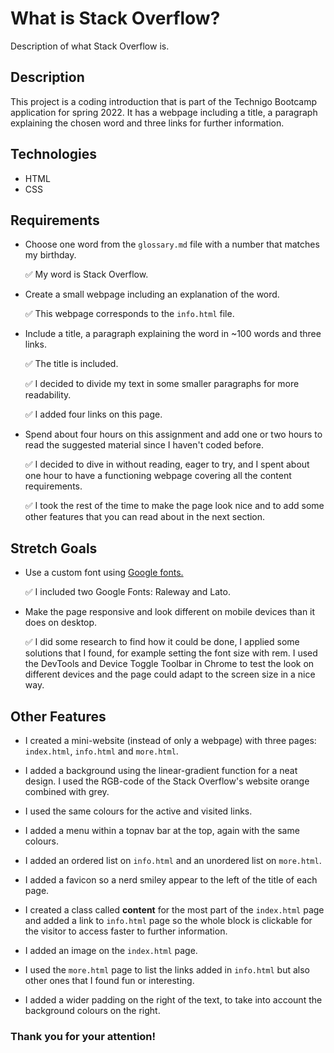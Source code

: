 # What is Stack Overflow?
Description of what Stack Overflow is.

## Description
This project is a coding introduction that is part of the Technigo Bootcamp application for spring 2022. It has a webpage including a title, a paragraph explaining the chosen word and three links for further information.

## Technologies
* HTML
* CSS

## Requirements
* Choose one word from the `glossary.md` file with a number that matches my birthday.

    ✅ My word is Stack Overflow.

* Create a small webpage including an explanation of the word.

    ✅ This webpage corresponds to the `info.html` file.

* Include a title, a paragraph explaining the word in ~100 words and three links.

    ✅ The title is included.

    ✅ I decided to divide my text in some smaller paragraphs for more readability.

    ✅ I added four links on this page.

* Spend about four hours on this assignment and add one or two hours to read the suggested material since I haven't coded before.

    ✅ I decided to dive in without reading, eager to try, and I spent about one hour to have a functioning webpage covering all the content requirements.

    ✅ I took the rest of the time to make the page look nice and to add some other features that you can read about in the next section.

## Stretch Goals
* Use a custom font using [Google fonts.](https://fonts.google.com/?utm_source=google&utm_medium=cpc&utm_campaign=1001467%20%7C%20Material.IO%20%7C%20Global%20%7C%20en%20%7C%20Hybrid%20%7C%20Text%20%7C%20BKWS&utm_term=%7Bkeyword%7D&gclid=EAIaIQobChMItcCyxeaG2AIVwbYYCh3OtgmsEAAYASAAEgJ6O_D_BwE)

    ✅ I included two Google Fonts: Raleway and Lato.

* Make the page responsive and look different on mobile devices than it does on desktop.

    ✅ I did some research to find how it could be done, I applied some solutions that I found, for example setting the font size with rem. I used the DevTools and Device Toggle Toolbar in Chrome to test the look on different devices and the page could adapt to the screen size in a nice way. 

## Other Features
* I created a mini-website (instead of only a webpage) with three pages: `index.html`, `info.html` and `more.html`.

* I added a background using the linear-gradient function for a neat design. I used the RGB-code of the Stack Overflow's website orange combined with grey.

* I used the same colours for the active and visited links.

* I added a menu within a topnav bar at the top, again with the same colours.

* I added an ordered list on `info.html` and an unordered list on `more.html`.

* I added a favicon so a nerd smiley appear to the left of the title of each page.

* I created a class called **content** for the most part of the `index.html` page and added a link to `info.html` page so the whole block is clickable for the visitor to access faster to further information.

* I added an image on the `index.html` page.

* I used the `more.html` page to list the links added in `info.html` but also other ones that I found fun or interesting.

* I added a wider padding on the right of the text, to take into account the background colours on the right.

### Thank you for your attention!
